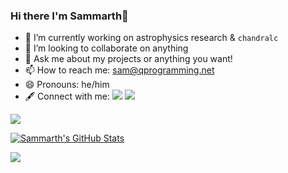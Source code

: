 ### Hi there I'm Sammarth👋

- 🔭 I’m currently working on astrophysics research & `chandralc`
- 👯 I’m looking to collaborate on anything
- 💬 Ask me about my projects or anything you want!
- 📫 How to reach me: sam@qprogramming.net
- 😄 Pronouns: he/him
- 🖋️ Connect with me: <a href="https://linkedin.com/in/sammarth"><img src="https://img.shields.io/badge/LinkedIn-0077B5?style=for-the-badge&logo=linkedin&logoColor=white"></a> <A href="https://instagram.com/sammarthk"><img src="https://img.shields.io/badge/Instagram-E4405F?style=for-the-badge&logo=instagram&logoColor=white"></a>

![](https://komarev.com/ghpvc/?username=sammarth-k&label=Profile%20views&color=0e75b6&style=flat)

[![Sammarth's GitHub Stats](https://github-readme-stats.vercel.app/api?username=sammarth-k&theme=dark&show_icons=true&count_private=true)](https://github.com/sammarth-k/github-readme-stats)
  
<img src="https://github-readme-streak-stats.herokuapp.com/?user=sammarth-k&theme=dark">
 
